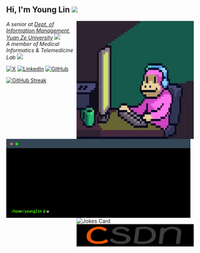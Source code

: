 <!-- emojis: https://slackmojis.com/ -->
<h2> Hi, I'm Young Lin <img src="https://slackmojis.com/emojis/3643-cool-doge/download" width="30"></h2>

<!-- gif: https://giphy.com/gifs/Smolverse-smol-smolverse-swol-JqmupuTVZYaQX5s094 -->
<img align='right' src="./assets/monkey_with_comupter.webp" width="315" height="317">

<p>
  <i>
    A senior at
    <a href="https://www.mis.yzu.edu.tw/?lang=en">Dept. of Information Management</a>,
    <a href="https://www.yzu.edu.tw/index.php/en-us/">Yuan Ze University</a>
    <img src="https://slackmojis.com/emojis/50100-school2/download" width="20"></br>
    A member of Medical Informatics & Telemedicine Lab
    <img src="https://slackmojis.com/emojis/89414-wow2q/download" width="20">
  </i>
</p>

<!-- markdown-badges: https://github.com/Ileriayo/markdown-badges -->
[![X](https://img.shields.io/badge/sun__sun__8170-%23000000.svg?style=for-the-badge&logo=X&logoColor=white)](https://x.com/sun_sun_8170)
[![LinkedIn](https://img.shields.io/badge/YoungLin-%230077B5.svg?style=for-the-badge&logo=linkedin&logoColor=white)](https://www.linkedin.com/in/young-lin-tpe-tw/)
[![GitHub](https://img.shields.io/badge/Follow_Me-%23121011.svg?style=for-the-badge&logo=github&logoColor=white)](https://github.com/sunsun8170)

<!-- github-readme-stats: https://github.com/anuraghazra/github-readme-stats -->
<!-- ![Anurag's GitHub stats](https://github-readme-stats.vercel.app/api?username=sunsun8170&show_icons=true&theme=dracula&rank_icon=github&include_all_commits=true) -->

<!-- github-readme-streak-stats: https://github.com/DenverCoder1/github-readme-streak-stats -->
[![GitHub Streak](https://streak-stats.demolab.com/?user=sunsun8170&theme=dracula)](https://git.io/streak-stats)

<!-- terminal-gif-maker: https://www.terminalgif.com/ -->
<img align="left" src="./assets/terminal.gif" width="495">

<!-- readme-jokes: https://github.com/ABSphreak/readme-jokes -->
<img align="right" src="https://readme-jokes.vercel.app/api?hideBorder&theme=tokyonight" alt="Jokes Card" width="315">

<a href="https://blog.csdn.net/2302_79148845?spm=1000.2115.3001.5343"><img align="right" src="./assets/csdn.png" width="315" height="60"></a>

<!-- 
for more informations about making github readme profile:
1. https://github.com/rzashakeri/beautify-github-profile
2. https://github.com/abhisheknaiidu/awesome-github-profile-readme
3. https://zzetao.github.io/awesome-github-profile/
-->
